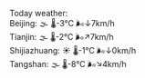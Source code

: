Today weather:  
Beijing: 🌫  🌡️-3°C 🌬️↓7km/h  
Tianjin: 🌫  🌡️-2°C 🌬️↗7km/h  
Shijiazhuang: ☀️   🌡️-1°C 🌬️↓0km/h  
Tangshan: 🌫  🌡️-8°C 🌬️↘4km/h  
